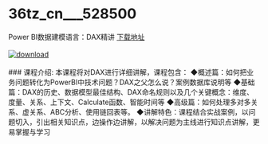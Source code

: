 # 36tz_cn___528500
Power BI数据建模语言：DAX精讲
[下载地址](http://www.36tz.cn/article/528500 "下载地址")
<br/></br>[![download](http://36tz.cn/muke_img/2019_11_2-37-300x162.png "下载地址")](http://www.36tz.cn/article/528500 "下载地址")
<br/></br>### 课程介绍:
本课程将对DAX进行详细讲解，课程包含：
◆概述篇：如何把业务问题转化为PowerBI中技术问题？DAX之父怎么说？案例数据库说明等
◆基础篇：DAX的历史、数据模型最佳结构、DAX命名规则以及几个关键概念：维度、度量、关系、上下文、Calculate函数、智能时间等
◆高级篇：如何处理多对多关系、虚关系、ABC分析、使用链回表等。
◆讲解特色：课程结合实战案例，以问题切入，引出相关知识点，边操作边讲解，以解决问题为主线进行知识点讲解，更易掌握与学习


